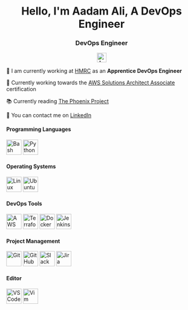 <h1 align="center">Hello, I'm Aadam Ali, A DevOps Engineer</h1>

<h3 align="center">DevOps Engineer</h3>

<div align="center">
    <a href="https://www.linkedin.com/in/aadam-ali"><img src="https://www.vectorlogo.zone/logos/linkedin/linkedin-icon.svg" alt="Aadam's LinkedIn" title="Aadam's LinkedIn" width="25" height="25"></a>
</div>

🏢 I am currently working at [HMRC](https://www.gov.uk/government/organisations/hm-revenue-customs) as an **Apprentice DevOps Engineer**

📑 Currently working towards the [AWS Solutions Architect Associate](https://github.com/Aadam-Ali/notes/tree/main/aws-saa-c03) certification

📚️ Currently reading [The Phoenix Project](https://www.amazon.co.uk/Phoenix-Project-DevOps-Helping-Business/dp/0988262592)

📧 You can contact me on [LinkedIn](https://www.linkedin.com/in/aadam-ali)

#### Programming Languages

<div align="left">
    <img src="https://raw.githubusercontent.com/yurijserrano/Github-Profile-Readme-Logos/f994c418a134b58c4aec11152f6a4a33fa89da26/programming%20languages/bash.svg" alt="Bash" title="Bash" height="40" width="40"></img>
    <img src="https://raw.githubusercontent.com/yurijserrano/Github-Profile-Readme-Logos/f994c418a134b58c4aec11152f6a4a33fa89da26/programming%20languages/python.svg" alt="Python" title="Python" height="40" width="40"></img>
</div>

#### Operating Systems

<div align="left">
    <img src="https://camo.githubusercontent.com/f8863581007c966af689a3b607d9eb36ce022285431cf3d322f06fb69c38d316/68747470733a2f2f6272616e646c6f676f732e6e65742f77702d636f6e74656e742f75706c6f6164732f323032302f30332f4c696e75782d6c6f676f2e706e67" alt="Linux" title="Linux" height="40" width="40"></img>
    <img src="https://camo.githubusercontent.com/f903efdd3558d099c54fafbce2aff0ccfa5a2a08d325fdd5884822ea4c270f60/68747470733a2f2f7777772e766563746f726c6f676f2e7a6f6e652f6c6f676f732f7562756e74752f7562756e74752d69636f6e2e737667" alt="Ubuntu" title="Ubuntu" height="40" width="40"></img>
</div>

#### DevOps Tools

<div align="left">
    <img src="https://raw.githubusercontent.com/yurijserrano/Github-Profile-Readme-Logos/f994c418a134b58c4aec11152f6a4a33fa89da26/cloud/amazon.svg" alt="AWS" title="AWS" height="40" width="40"></img>
    <img src="https://raw.githubusercontent.com/yurijserrano/Github-Profile-Readme-Logos/master/cloud/terraform.png" alt="Terraform" title="Terraform" height="40" width="40"></img>
    <img src="https://raw.githubusercontent.com/yurijserrano/Github-Profile-Readme-Logos/f994c418a134b58c4aec11152f6a4a33fa89da26/cloud/docker.svg" alt="Docker" title="Docker" height="40" width="40"></img>
    <img src="https://www.vectorlogo.zone/logos/jenkins/jenkins-icon.svg" alt="Jenkins" title="Jenkins" height="40" width="40"></img>
</div>

#### Project Management

<div align="left">
    <img src="https://www.vectorlogo.zone/logos/git-scm/git-scm-icon.svg" alt="Git" title="Git" height="40" width="40"></img>
    <img src="https://raw.githubusercontent.com/yurijserrano/Github-Profile-Readme-Logos/f994c418a134b58c4aec11152f6a4a33fa89da26/cloud/github.svg" alt="GitHub" title="GitHub" height="40" width="40"></img>
    <img src="https://www.vectorlogo.zone/logos/slack/slack-icon.svg" alt="Slack" title="Slack" height="40" width="40"></img>
    <img src="https://www.vectorlogo.zone/logos/atlassian_jira/atlassian_jira-icon.svg" alt="Jira" title="Jira" height="40" width="40"></img>
</div>

#### Editor

<div align="left">
    <img src="https://raw.githubusercontent.com/yurijserrano/Github-Profile-Readme-Logos/f994c418a134b58c4aec11152f6a4a33fa89da26/text%20editors/vscode.svg" alt="VSCode" title="VSCode" height="40" width="40"></img>
    <img src="https://www.vectorlogo.zone/logos/vim/vim-icon.svg" alt="Vim" title="Vim" height="40" width="40"></img>
</div>
